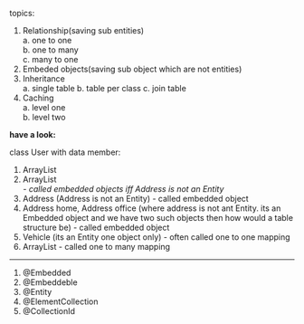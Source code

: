 topics:  

1. Relationship(saving sub entities)  
    a. one to one  
    b. one to many  
    c. many to one  
2. Embeded objects(saving sub object which are not entities)    
3. Inheritance  
    a. single table
    b. table per class
    c. join table
4. Caching  
    a. level one  
    b. level two  
    
    
    
    
**have a look:**  
 
class User with data member:

1. ArrayList<String>  
2. ArrayList<Address> - called embedded objects iff Address is not an Entity  
3. Address (Address is not an Entity) - called embedded object  
4. Address home, Address office (where address is not ant Entity. its an Embedded object and we have two such objects then how would a table structure be) - called embedded object  
5. Vehicle (its an Entity one object only) - often called one to one mapping  
6. ArrayList<Vehicle> - called one to many mapping  

----
1. @Embedded
2. @Embeddeble
3. @Entity
4. @ElementCollection
5. @CollectionId
